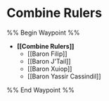 # Combine Rulers
%% Begin Waypoint %%
- **[[Combine Rulers]]**
	- [[Baron Filip]]
	- [[Baron J'Tail]]
	- [[Baron Xuiop]]
	- [[Baron Yassir Cassindil]]

%% End Waypoint %%
